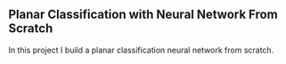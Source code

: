## Planar Classification with Neural Network From Scratch

In this project I build a planar classification neural network from scratch.
